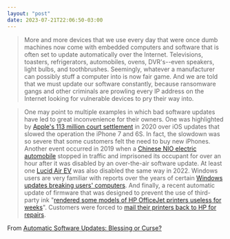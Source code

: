 ```yaml
---
layout: "post"
date: 2023-07-21T22:06:50-03:00
---
```


> More and more devices that we use every day that were once dumb machines now come with embedded computers and software that is often set to update automatically over the Internet. Televisions, toasters, refrigerators, automobiles, ovens, DVR's--even speakers, light bulbs, and toothbrushes. Seemingly, whatever a manufacturer can possibly stuff a computer into is now fair game. And we are told that we must update our software constantly, because ransomware gangs and other criminals are prowling every IP address on the Internet looking for vulnerable devices to pry their way into.

> One may point to multiple examples in which bad software updates have led to great inconvenience for their owners. One was highlighted by [Apple's 113 million court settlement](https://www.npr.org/2020/11/18/936268845/apple-agrees-to-pay-113-million-to-settle-batterygate-case-over-iphone-slowdowns) in 2020 over iOS updates that slowed the operation the iPhone 7 and 6S. In fact, the slowdown was so severe that some customers felt the need to buy new iPhones. Another event occurred in 2019 when a [Chinese NIO electric automobile](https://www.theverge.com/2019/1/31/18205774/nio-ota-update-traffic-china-es8) stopped in traffic and imprisoned its occupant for over an hour after it was disabled by an over-the-air software update. At least one [Lucid Air EV](https://www.teslarati.com/lucid-air-bricked-after-failed-ota-update) was also disabled the same way in 2022. Windows users are very familiar with reports over the years of certain [Windows updates breaking users' computers](https://www.laptopmag.com/news/windows-10-update-now-bricking-pcs-what-to-do). And finally, a recent automatic update of firmware that was designed to prevent the use of third-party ink "[rendered some models of HP OfficeJet printers useless for weeks](https://arstechnica.com/gadgets/2023/05/hp-breaks-its-own-printers-again-with-firmware-update/2/)". Customers were forced to [mail their printers back to HP for repairs](https://www.bleepingcomputer.com/news/technology/hp-rushes-to-fix-bricked-printers-after-faulty-firmware-update).

From [Automatic Software Updates: Blessing or Curse?](https://cheapskatesguide.org/articles/automatic-software-updates.html)
